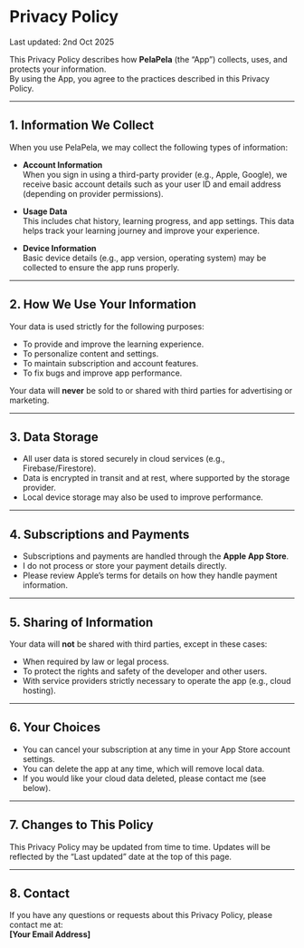 # Privacy Policy

Last updated: 2nd Oct 2025

This Privacy Policy describes how **PelaPela** (the “App”) collects, uses, and protects your information.  
By using the App, you agree to the practices described in this Privacy Policy.

---

## 1. Information We Collect
When you use PelaPela, we may collect the following types of information:

- **Account Information**  
  When you sign in using a third-party provider (e.g., Apple, Google), we receive basic account details such as your user ID and email address (depending on provider permissions).

- **Usage Data**  
  This includes chat history, learning progress, and app settings. This data helps track your learning journey and improve your experience.

- **Device Information**  
  Basic device details (e.g., app version, operating system) may be collected to ensure the app runs properly.

---

## 2. How We Use Your Information
Your data is used strictly for the following purposes:

- To provide and improve the learning experience.  
- To personalize content and settings.  
- To maintain subscription and account features.  
- To fix bugs and improve app performance.

Your data will **never** be sold to or shared with third parties for advertising or marketing.

---

## 3. Data Storage
- All user data is stored securely in cloud services (e.g., Firebase/Firestore).  
- Data is encrypted in transit and at rest, where supported by the storage provider.  
- Local device storage may also be used to improve performance.  

---

## 4. Subscriptions and Payments
- Subscriptions and payments are handled through the **Apple App Store**.  
- I do not process or store your payment details directly.  
- Please review Apple’s terms for details on how they handle payment information.

---

## 5. Sharing of Information
Your data will **not** be shared with third parties, except in these cases:
- When required by law or legal process.  
- To protect the rights and safety of the developer and other users.  
- With service providers strictly necessary to operate the app (e.g., cloud hosting).

---

## 6. Your Choices
- You can cancel your subscription at any time in your App Store account settings.  
- You can delete the app at any time, which will remove local data.  
- If you would like your cloud data deleted, please contact me (see below).

---

## 7. Changes to This Policy
This Privacy Policy may be updated from time to time. Updates will be reflected by the “Last updated” date at the top of this page.

---

## 8. Contact
If you have any questions or requests about this Privacy Policy, please contact me at:  
**[Your Email Address]**
